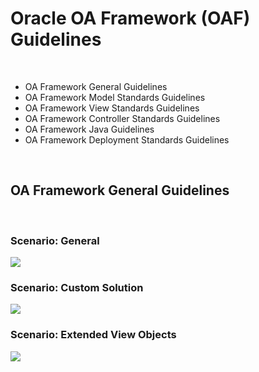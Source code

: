 # Oracle OA Framework (OAF) Guidelines

<br>

- OA Framework General Guidelines
- OA Framework Model Standards Guidelines
- OA Framework View Standards Guidelines
- OA Framework Controller Standards Guidelines
- OA Framework Java Guidelines
- OA Framework Deployment Standards Guidelines

<br>

## OA Framework General Guidelines

<br>

### Scenario: General

<img align="center" src="https://github.com/demasy/Oracle-OA-Framework-OAF-Guidelines/blob/main/resources/images/diagrams/demasy_oaf_general_structure.png">

<br>

### Scenario: Custom Solution

<img align="center" src="https://github.com/demasy/Oracle-OA-Framework-OAF-Guidelines/blob/main/resources/images/diagrams/demasy_oaf_hrss_structure.png">

<br>

### Scenario: Extended View Objects

<img align="center" src="https://github.com/demasy/Oracle-OA-Framework-OAF-Guidelines/blob/main/resources/images/diagrams/demasy_oaf_extended_view_objects_structure.png">
